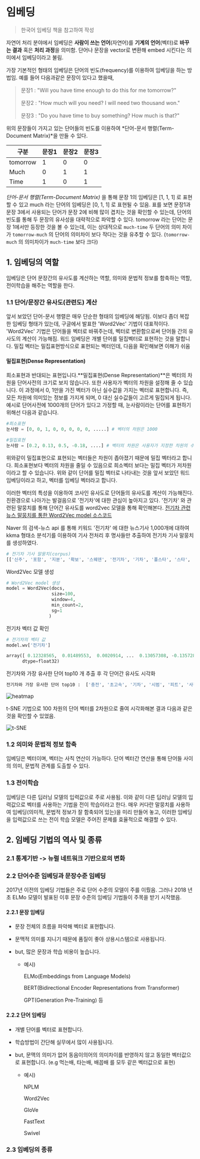# 임베딩

> 한국어 임베딩 책을 참고하여 작성



자연어 처리 분야에서 임베딩은 **사람이 쓰는 언어**(자연어)를 **기계의 언어**(벡터)로 **바꾸는 결과** 혹은 **처리 과정**을 의미함. 단어나 문장을 vector로 변환해 embed 시킨다는 의미에서 임베딩이라고 불림. 



가장 기본적인 형태의 임베딩은 단어의 빈도(frequency)를 이용하여 임베딩을 하는 방법임. 예를 들어 다음과같은 문장이 있다고 했을때, 

> 문장1 : "Will you have time enough to do this for me tomorrow?"
>
> 문장2 : "How much will you need? I will need two thousand won."
>
> 문장3 : "Do you have time to buy something? How much is that?"

위의 문장들이 가지고 있는 단어들의 빈도를 이용하여 *단어-문서 행렬(Term-Document Matrix)*을 만들 수 있다.

| 구분     | 문장1 | 문장2 | 문장3 |
| -------- | ----- | ----- | ----- |
| tomorrow | 1     | 0     | 0     |
| Much     | 0     | 1     | 1     |
| Time     | 1     | 0     | 1     |

*단어-문서 행렬(Term-Document Matrix)* 을 통해 문장 1의 임베딩은 [1, 1, 1] 로 표현할 수 있고 much 라는 단어의 임베딩은 [0, 1, 1] 로 표현될 수 있음. 표를 보면 문장1과 문장 3에서 사용되는 단어가 문장 2에 비해 많이 겹치는 것을 확인할 수 있는데, 단어의 빈도를 통해 두 문장의 유사성을 대략적으로 파악할 수 있다. tomorrow 라는 단어는 문장 1에서만 등장한 것을 볼 수 있는데, 이는 상대적으로 `much-time` 두 단어의 의미 차이가 `tomorrow-much` 의 단어의 의미차이 보다 작다는 것을 유추할 수 있다. (`tomorrow-much` 의 의미차이가 `much-time` 보다 크다)



## 1. 임베딩의 역할

임베딩은 단어 문장간의 유사도를 계산하는 역할, 의미와 문법적 정보를 함축하는 역할, 전이학습을 해주는 역할을 한다.



### 1.1 단어/문장간 유사도(관련도) 계산

앞서 보았던 단어-문서 행렬은 매우 단순한 형태의 임베딩에 해당됨. 이보다  좀더 복잡한 임베딩 형태가 있는데, 구글에서 발표한 'Word2Vec' 기법이 대표적이다.  'Word2Vec' 기법은 단어들을 벡터로 바꿔주는데,  벡터로 변환함으로써 단어들 간의 유사도의 계산이 가능해짐.  워드 임베딩은 개별 단어를 밀집벡터로 표현하는 것을 말합니다. 밀집 벡터는 밀집표현방식으로 표현되는 벡터인데, 다음을 확인해보면 이해가 쉬움

#### 밀집표현(Dense Representation)

희소표현과 반대되는 표현입니다.**밀집표현(Dense Representation)**은 벡터의 차원을 단어사전의 크기로 보지 않습니다. 또한 사용자가 벡터의 차원을 설정해 줄 수 있습니다. 이 과정에서 0, 1만을 가진 벡터가 아닌 실수값을 가지는 벡터로 표현합니다. 즉, 모든 차원에 의미있는 정보를 가지게 되며, 0 대신 실수값들이 고르게 밀집되게 됩니다. 예시로 단어사전에 1000개의 단어가 있다고 가정할 때, 눈사람이라는 단어를 표현하기 위해선 다음과 같습니다.

```python
#희소표현
눈사람 = [0, 0, 1, 0, 0, 0, 0, 0, .....] # 벡터의 차원은 1000

#밀집표현
눈사람 = [0.2, 0.13, 0.5, -0.18, ....] # 벡터의 차원은 사용자가 지정한 차원의 수(e.g 120)
```

위와같이 밀집표현으로 표현되는 벡터들은 차원이 좁아졌기 때문에 밀집 벡터라고 합니다. 희소표현보다 벡터의 차원을 줄일 수 있음으로 희소벡터 보다는 밀집 벡터가 저차원이라고 할 수 있습니다. 위와 같이 단어를 밀집 벡터로 나타내는 것을 앞서 보았던 워드 임베딩이라고 하고, 벡터를 임베딩 벡터라고 합니다.

이러한 벡터의 특성을 이용하여 코사인 유사도로 단어들의 유사도를 계산이 가능해진다. 친환경으로 나아가는 발걸음으로 '전기차'에 대한 관심이 높아지고 있다. '전기차' 와 관련된 말뭉치를 통해 단어간 유사도를 word2vec 모델을 통해 확인해본다. [전기차 관련 뉴스 말뭉치를 통한 Word2Vec model 소스코드](https://github.com/Dongmin-Sim/NLP/blob/main/Embedding/word2vec_word_similarity.ipynb)

Naver 의 검색-뉴스 api 를 통해 키워드 '전기차' 에 대한 뉴스기사 1,000개에 대하여 kkma 형태소 분석기를 이용하여 기사 전처리 후 명사들만 추출하여 전기차 기사 말뭉치를 생성하였다. 

```python
# 전기차 기사 말뭉치(corpus)
[['신주', '포함', '지분', '확보', '스웨덴', '전기차', '기차', '폴스타', '스타', '천만', '달러', '투자', '그룹', '투자전문', '전문', '지주', '지주회사', '회사', '글로벌', '시장', '공략', '초급', '초급속', '충전기', '제조', '제조회사', '한국', '인수'], ['환경', '전기차', '기차', '인프라', '업체', '투자', '세계', '시장', '공략', '초급', '초급속', '충전기', '제조사', '넷이브', '이브', '인수', '유럽', '폴스타', '스타'], ['그룹', '투자', '투자전문회사', '전문', '회사', '국내', '초급', '초급속', '충전기', '제조사', '인수', '스웨덴', '전기차', '기차', '폴스타', '스타', '글로벌', '시장', '공략', '속도'], ['현대', '현대차그룹', '그룹', '전용', '전기차', '기차', '친환경차', '환경', '라인업', '확대', '중국', '중국시장', '시장', '도약', '사업', '전략', '전동', '올해', '출시', '예정', '아이오'], ['투자', '투자전문회사', '전문', '회사', '환경', '전기차', '기차', '인프라', '기술', '선점', '글로벌', '시장', '공략', '본격화', '선도', '초급', '초급속', '충전기', '제조', '제조회사', '한국', '인수', '전기', '충전', '본격', '진출', '한편']]
```

Word2Vec 모델 생성

```python
# Word2Vec model 생성
model = Word2Vec(docs,
                 size=100, 
                 window=4, 
                 min_count=2,
                 sg=1
                )
```

전기차 벡터 값 확인

```python
# 전기차의 벡터 값
model.wv['전기차']

array([ 0.12328565,  0.01489553,  0.0020914, ...  0.13057308, -0.13572884,  0.04051232, -0.16123982],
      dtype=float32)
```

전기차와 가장 유사한 단어 top10 개 추출 후 각 단어간 유사도 시각화

```python
전기차와 가장 유사한 단어 top10 :  ['충전', '초고속', '기차', '시범', '피트', '사진', '가운데', '오후', '확대', '초고']
```

![heatmap](<img width="667" alt="heatmap" src="https://user-images.githubusercontent.com/74139156/114917606-1cf88f00-9e61-11eb-9481-bb7c34759271.png">)



t-SNE 기법으로 100 차원의 단어 벡터를 2차원으로 줄여 시각화해본 결과 다음과 같은 것을 확인할 수 있었음.

![t-SNE](<img width="1734" alt="t-SNE" src="https://user-images.githubusercontent.com/74139156/114917752-431e2f00-9e61-11eb-987c-eb334e4b1af0.png">
)



### 1.2 의미와 문법적 정보 함축

임베딩은 벡터이며, 벡터는 사칙 연산이 가능하다. 단어 벡터간 연산을 통해 단어들 사이의 의미, 문법적 관계를 도출할 수 있다. 



### 1.3 전이학습

임베딩은 다른 딥러닝 모델의 입력값으로 주로 사용됨. 이와 같이 다른 딥러닝 모델의 입력값으로 벡터를 사용하는 기법을 전이 학습이라고 한다. 매우 커다란 말뭉치를 사용하여 임베딩(의미적, 문법적 정보가 잘 함축되어 있는)을 미리 만들어 놓고, 이러한 임베딩을 입력값으로 쓰는 전이 학습 모델은 주어진 문제를 효율적으로 해결할 수 있다. 





## 2. 임베딩 기법의 역사 및 종류



### 2.1 통계기반 -> 뉴럴 네트워크 기반으로의 변화





### 2.2 단어수준 임베딩과 문장수준 임베딩

2017년 이전의 임베딩 기법들은 주로 단어 수준의 모델이 주를 이뤘음. 그러나 2018 년 초 ELMo 모델이 발표된 이후 문장 수준의 임베딩 기법들이 주목을 받기 시작했음. 

#### 2.2.1 문장 임베딩

- 문장 전체의 흐름을 파악해 벡터로 표현합니다.

- 문맥적 의미를 지니기 때문에 품질이 좋아 상용시스템으로 사용됩니다.

- but, 많은 문장과 학습 비용이 높습니다.

  - 예시)

    ELMo(Embeddings from Language Models)

    BERT(Bidirectional Encoder Representations from Transformer)

    GPT(Generation Pre-Training) 등

#### 2.2.2 단어 임베딩

- 개별 단어를 벡터로 표현합니다.

- 학습방법이 간단해 실무에서 많이 사용됩니다.

- but, 문맥의 의미가 없어 동음이의어의 의미차이를 반영하지 않고 동일한 벡터값으로 표현합니다. (e.g 먹는배, 타는배, 배꼽배 를 모두 같은 벡터값으로 표현)

  - 예시)

    NPLM

    Word2Vec

    GloVe

    FastText

    Swivel



### 2.3 임베딩의 종류
